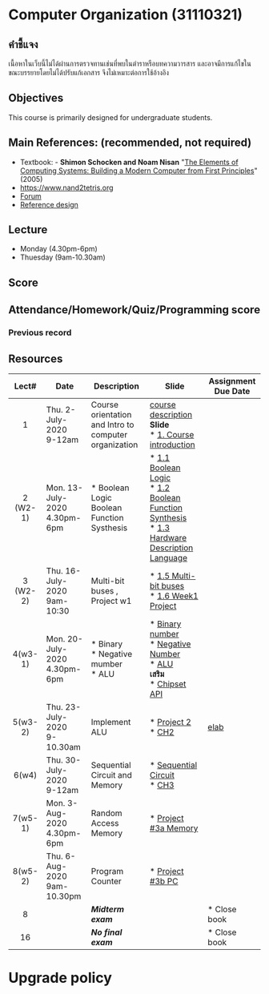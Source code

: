 # Computer Organization (31110321)
## คำชี้แจง
เนื้อหาในเว็บนี้ไม่ได้ผ่านการตรวจทานเช่นที่พบในตำราหรือบทความวารสาร และอาจมีการแก้ไขในขณะบรรยายโดยไม่ได้ปรับแก้เอกสาร จึงไม่เหมาะต่อการใช้อ้างอิง

## Objectives
 This course is  primarily designed for undergraduate students.

## Main References: (recommended, not required)

- Textbook: - **Shimon Schocken and Noam Nisan** "[The Elements of Computing Systems: Building a Modern Computer from First Principles](https://www.amazon.com/Elements-Computing-Systems-Building-Principles/dp/0262640686)" (2005)
- https://www.nand2tetris.org
- [Forum](http://tecs-questions-and-answers-forum.32033.n3.nabble.com)
- [Reference design](https://nand2tetris-hdl.github.io)
## Lecture

* Monday (4.30pm-6pm)
* Thuesday (9am-10.30am) 

## Score

## Attendance/Homework/Quiz/Programming score

### Previous record

## Resources 

| Lect# | Date | Description  |Slide| Assignment Due Date |
|:-----:|------|-------------|----|---------------------|
|  1 | Thu. 2-July-2020 <br>9-12am| Course orientation <br> and Intro to computer organization| [course description](https://github.com/Lecture-CPE/321/raw/master/31110321-description.pdf)  <br> **Slide** <br>* [1. Course introduction](https://github.com/Lecture-CPE/321/raw/master/w1/w1-321-Course%20Description.pdf) |  |
| 2 (W2-1) | Mon. 13-July-2020 <br> 4.30pm-6pm   |* Boolean Logic <br> Boolean Function Systhesis |* [1.1 Boolean Logic](https://github.com/Lecture-CPE/321/raw/master/w1/w1.1-Boolean%20Logic.pdf)<br>* [1.2 Boolean Function Synthesis](https://github.com/Lecture-CPE/321/raw/master/w1/w1.2-Boolean%20Function%20Synthesis.pdf)<br>* [1.3 Hardware Description Language](https://github.com/Lecture-CPE/321/raw/master/w1/w1.3-HDL.pdf)<br>          |   |
| 3 (W2-2) | Thu. 16-July-2020 <br> 9am-10:30   | Multi-bit buses , Project w1  | * [1.5 Multi-bit buses](https://github.com/Lecture-CPE/321/raw/master/w1/w1.5-MultiBit%20buses.pdf)<br>* [1.6 Week1 Project](https://github.com/Lecture-CPE/321/raw/master/w2/w1.7-Project%201%20Overview.pdf)           |   |
| 4(w3-1) |Mon. 20-July-2020 <br> 4.30pm-6pm   | * Binary <br> * Negative mumber <br> * ALU    | * [Binary number](https://github.com/Lecture-CPE/321/raw/master/w3/w2.1-Binary%20Number.pdf) <br> * [Negative Number](https://github.com/Lecture-CPE/321/raw/master/w3/w2.3-Negative%20Number.pdf) <br> * [ALU](https://github.com/Lecture-CPE/321/raw/master/w3/w2.4-ALU.pdf) <br> **เสริม** <br> * [Chipset API](https://github.com/radavis/nand2tetris/blob/master/hack-chipset-api.md)           | |
| 5(w3-2) | Thu. 23-July-2020 <br> 9-10.30am |Implement ALU   |  * [Project 2](https://github.com/Lecture-CPE/321/raw/master/w3/w2.5-Project2%20Overview.pdf)<br>* [CH2](https://files.npu.world/321-comorg/ch2.pdf)  |  [elab](https://elab.npu.world)           |
| 6(w4) | Thu. 30-July-2020 <br> 9-12am |Sequential Circuit and Memory   |  * [Sequential Circuit](https://github.com/Lecture-CPE/321/raw/master/w4/w4.pdf)<br>* [CH3](https://github.com/Lecture-CPE/321/raw/master/w4/ch3.pdf)  | |
| 7(w5-1) |Mon. 3-Aug-2020 <br> 4.30pm-6pm | Random Access Memory | * [Project #3a Memory](https://github.com/Lecture-CPE/321/raw/master/w5-1/w3-Project3%20Overview.pdf) ||
| 8(w5-2) |Thu. 6-Aug-2020 <br> 9am-10.30pm | Program Counter | * [Project #3b PC](https://github.com/Lecture-CPE/321/raw/master/w5-1/PC.pdf) ||
| 8 |   | ***Midterm exam***   |            |* Close book    |
| 16 |   | ***No final exam***   |            |* Close book    |

# Upgrade policy
